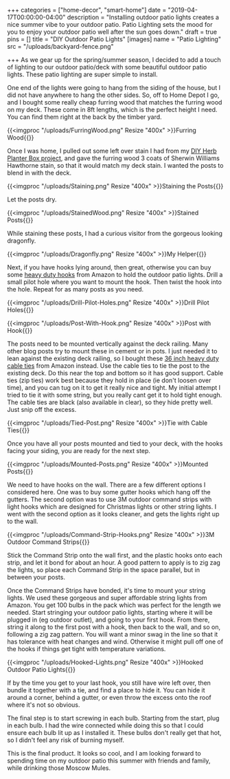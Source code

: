+++
categories = ["home-decor", "smart-home"]
date = "2019-04-17T00:00:00-04:00"
description = "Installing outdoor patio lights creates a nice summer vibe to your outdoor patio. Patio Lighting sets the mood for you to enjoy your outdoor patio well after the sun goes down."
draft = true
pins = []
title = "DIY Outdoor Patio Lights"
[images]
name = "Patio Lighting"
src = "/uploads/backyard-fence.png"

+++
As we gear up for the spring/summer season, I decided to add a touch of lighting to our outdoor patio/deck with some beautiful outdoor patio lights.  These patio lighting are super simple to install.

One end of the lights were going to hang from the siding of the house, but I did not have anywhere to hang the other sides.  So, off to Home Depot I go, and I bought some really cheap furring wood that matches the furring wood on my deck.  These come in 8ft lengths, which is the perfect height I need. You can find them right at the back by the timber yard.

{{<imgproc "/uploads/FurringWood.png" Resize "400x" >}}Furring Wood{{</imgproc>}} 

Once I was home, I pulled out some left over stain I had from my [DIY Herb Planter Box project](https://www.drawbuildplay.com/blog/diy-herb-garden-planter-box/ "DIY Herb Garden Planter Box"), and gave the furring wood 3 coats of Sherwin Williams Hawthorne stain, so that it would match my deck stain.  I wanted the posts to blend in with the deck.

{{<imgproc "/uploads/Staining.png" Resize "400x" >}}Staining the Posts{{</imgproc>}} 

Let the posts dry.

{{<imgproc "/uploads/StainedWood.png" Resize "400x" >}}Stained Posts{{</imgproc>}} 

While staining these posts, I had a curious visitor from the gorgeous looking dragonfly.

{{<imgproc "/uploads/Dragonfly.png" Resize "400x" >}}My Helper{{</imgproc>}} 

Next, if you have hooks lying around, then great, otherwise you can buy some [heavy duty hooks](https://amzn.to/2Gln7Af "Heavy Duty Hooks (Amazon)") from Amazon to hold the outdoor patio lights.  Drill a small pilot hole where you want to mount the hook.  Then twist the hook into the hole.  Repeat for as many posts as you need.

{{<imgproc "/uploads/Drill-Pilot-Holes.png" Resize "400x" >}}Drill Pilot Holes{{</imgproc>}} 

{{<imgproc "/uploads/Post-With-Hook.png" Resize "400x" >}}Post with Hook{{</imgproc>}} 

The posts need to be mounted vertically against the deck railing.  Many other blog posts try to mount these in cement or in pots.  I just needed it to lean against the existing deck railing, so I bought these [36 inch heavy duty cable ties](https://amzn.to/2Dia3uO "36 inch heavy duty cable ties (Amazon)") from Amazon instead.  Use the cable ties to tie the post to the existing deck.  Do this near the top and bottom so it has good support.  Cable ties (zip ties) work best because they hold in place (ie don't loosen over time), and you can tug on it to get it really nice and tight.  My initial attempt I tried to tie it with some string, but you really cant get it to hold tight enough.  The cable ties are black (also available in clear), so they hide pretty well.  Just snip off the excess.

{{<imgproc "/uploads/Tied-Post.png" Resize "400x" >}}Tie with Cable Ties{{</imgproc>}} 

Once you have all your posts mounted and tied to your deck, with the hooks facing your siding, you are ready for the next step.

{{<imgproc "/uploads/Mounted-Posts.png" Resize "400x" >}}Mounted Posts{{</imgproc>}} 

We need to have hooks on the wall.  There are a few different options I considered here.  One was to buy some gutter hooks which hang off the gutters.  The second option was to use 3M outdoor command strips with light hooks which are designed for Christmas lights or other string lights.  I went with the second option as it looks cleaner, and gets the lights right up to the wall.

{{<imgproc "/uploads/Command-Strip-Hooks.png" Resize "400x" >}}3M Outdoor Command Strips{{</imgproc>}} 

Stick the Command Strip onto the wall first, and the plastic hooks onto each strip, and let it bond for about an hour.  A good pattern to apply is to zig zag the lights, so place each Command Strip in the space parallel, but in between your posts.

Once the Command Strips have bonded, it's time to mount your string lights.  We used these gorgeous and super affordable string lights from Amazon.  You get 100 bulbs in the pack which was perfect for the length we needed.  Start stringing your outdoor patio lights, starting where it will be plugged in (eg outdoor outlet), and going to your first hook.  From there, string it along to the first post with a hook, then back to the wall, and so on, following a zig zag pattern.  You will want a minor swag in the line so that it has tolerance with heat changes and wind.  Otherwise it might pull off one of the hooks if things get tight with temperature variations.

{{<imgproc "/uploads/Hooked-Lights.png" Resize "400x" >}}Hooked Outdoor Patio Lights{{</imgproc>}} 

If by the time you get to your last hook, you still have wire left over, then bundle it together with a tie, and find a place to hide it.  You can hide it around a corner, behind a gutter, or even throw the excess onto the roof where it's not so obvious.

The final step is to start screwing in each bulb.  Starting from the start, plug in each bulb.  I had the wire connected while doing this so that I could ensure each bulb lit up as I installed it.  These bulbs don't really get that hot, so I didn't feel any risk of burning myself.

This is the final product.  It looks so cool, and I am looking forward to spending time on my outdoor patio this summer with friends and family, while drinking those Moscow Mules.